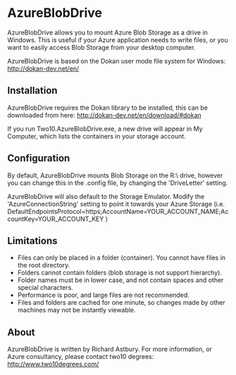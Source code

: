AzureBlobDrive
==============
AzureBlobDrive allows you to mount Azure Blob Storage as a drive in Windows. This is useful if your Azure application needs to write files, or you want to easily access Blob Storage from your desktop computer.

AzureBlobDrive is based on the Dokan user mode file system for Windows: http://dokan-dev.net/en/

Installation
------------

AzureBlobDrive requires the Dokan library to be installed, this can be downloaded from here: http://dokan-dev.net/en/download/#dokan

If you run Two10.AzureBlobDrive.exe, a new drive will appear in My Computer, which lists the containers in your storage account.

Configuration
-------------

By default, AzureBlobDrive mounts Blob Storage on the R:\ drive, however you can change this in the .config file, by changing the 'DriveLetter' setting.

AzureBlobDrive will also default to the Storage Emulator. Modify the 'AzureConnectionString' setting to point it towards your Azure Storage (i.e. DefaultEndpointsProtocol=https;AccountName=YOUR_ACCOUNT_NAME;AccountKey=YOUR_ACCOUNT_KEY )

Limitations
-----------

 - Files can only be placed in a folder (container). You cannot have files in the root directory.
 - Folders cannot contain folders (blob storage is not support hierarchy).
 - Folder names must be in lower case, and not contain spaces and other special characters.
 - Performance is poor, and large files are not recommended.
 - Files and folders are cached for one minute, so changes made by other machines may not be instantly viewable.

About
-----
AzureBlobDrive is written by Richard Astbury. For more information, or Azure consultancy, please contact two10 degrees: http://www.two10degrees.com/ 


